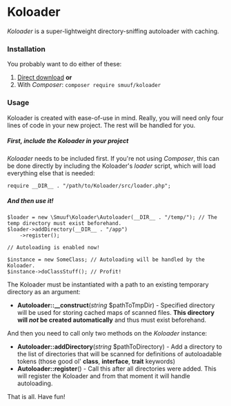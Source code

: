 # Koloader

*Koloader* is a super-lightweight directory-sniffing autoloader with caching.

### Installation

You probably want to do either of these:

1. [Direct download](https://github.com/smuuf/koloader/archive/master.zip) **or**
2. With *Composer*: `composer require smuuf/koloader`

### Usage

Koloader is created with ease-of-use in mind. Really, you will need only four lines of code in your new project. The rest will be handled for you.

##### First, include the Koloader in your project

*Koloader* needs to be included first. If you're not using *Composer*, this can be done directly by including the Koloader's *loader* script, which will load everything else that is needed:

```
require __DIR__ . "/path/to/Koloader/src/loader.php";
```

##### And then use it!

```
$loader = new \Smuuf\Koloader\Autoloader(__DIR__ . "/temp/"); // The temp directory must exist beforehand.
$loader->addDirectory(__DIR__ . "/app")
	->register();

// Autoloading is enabled now!

$instance = new SomeClass; // Autoloading will be handled by the Koloader.
$instance->doClassStuff(); // Profit!
```

The Koloader must be instantiated with a path to an existing temporary directory as an argument:
- **Autoloader::__construct**(*string* $pathToTmpDir) - Specified directory will be used for storing cached maps of scanned files. **This directory will *not* be created automatically** and thus must exist beforehand.

And then you need to call only two methods on the *Koloader* instance:
- **Autoloader::addDirectory**(*string* $pathToDirectory) - Add a directory to the list of directories that will be scanned for definitions of autoloadable tokens (those good ol' **class**, **interface**, **trait** keywords)
- **Autoloader::register**() - Call this after all directories were added. This will register the Koloader and from that moment it will handle autoloading.

That is all. Have fun!
